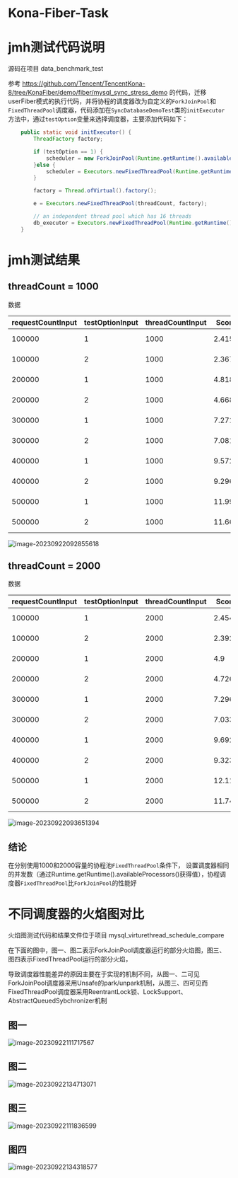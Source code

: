 # Kona-Fiber-Task
# jmh测试代码说明

源码在项目 data_benchmark_test 

参考 https://github.com/Tencent/TencentKona-8/tree/KonaFiber/demo/fiber/mysql_sync_stress_demo 的代码，迁移userFiber模式的执行代码，并将协程的调度器改为自定义的`ForkJoinPool`和`FixedThreadPool`调度器，代码添加在`SyncDatabaseDemoTest`类的`initExecutor`方法中，通过`testOption`变量来选择调度器，主要添加代码如下：

```java
    public static void initExecutor() {
        ThreadFactory factory;

        if (testOption == 1) {
            scheduler = new ForkJoinPool(Runtime.getRuntime().availableProcessors());
        }else {
            scheduler = Executors.newFixedThreadPool(Runtime.getRuntime().availableProcessors());
        }

        factory = Thread.ofVirtual().factory();

        e = Executors.newFixedThreadPool(threadCount, factory);

        // an independent thread pool which has 16 threads
        db_executor = Executors.newFixedThreadPool(Runtime.getRuntime().availableProcessors() * 2);
    }
```

# jmh测试结果

## threadCount = 1000 

数据

| requestCountInput | testOptionInput | threadCountInput | Score  | Error   | Units |
| ----------------- | --------------- | ---------------- | ------ | ------- | ----- |
| 100000            | 1               | 1000             | 2.415  | ± 0.033 | s/op  |
| 100000            | 2               | 1000             | 2.367  | ± 0.042 | s/op  |
| 200000            | 1               | 1000             | 4.818  | ± 0.066 | s/op  |
| 200000            | 2               | 1000             | 4.668  | ± 0.054 | s/op  |
| 300000            | 1               | 1000             | 7.271  | ± 0.063 | s/op  |
| 300000            | 2               | 1000             | 7.081  | ± 0.094 | s/op  |
| 400000            | 1               | 1000             | 9.572  | ± 0.173 | s/op  |
| 400000            | 2               | 1000             | 9.296  | ± 0.09  | s/op  |
| 500000            | 1               | 1000             | 11.992 | ± 0.155 | s/op  |
| 500000            | 2               | 1000             | 11.665 | ± 0.258 | s/op  |

![image-20230922092855618](image/image-20230922092855618.png)

## threadCount = 2000

数据

| requestCountInput | testOptionInput | threadCountInput | Score  | Error   | Units |
| ----------------- | --------------- | ---------------- | ------ | ------- | ----- |
| 100000            | 1               | 2000             | 2.454  | ± 0.026 | s/op  |
| 100000            | 2               | 2000             | 2.392  | ± 0.048 | s/op  |
| 200000            | 1               | 2000             | 4.9    | ± 0.056 | s/op  |
| 200000            | 2               | 2000             | 4.726  | ± 0.058 | s/op  |
| 300000            | 1               | 2000             | 7.296  | ± 0.059 | s/op  |
| 300000            | 2               | 2000             | 7.033  | ± 0.059 | s/op  |
| 400000            | 1               | 2000             | 9.692  | ± 0.062 | s/op  |
| 400000            | 2               | 2000             | 9.323  | ± 0.213 | s/op  |
| 500000            | 1               | 2000             | 12.116 | ± 0.156 | s/op  |
| 500000            | 2               | 2000             | 11.745 | ± 0.105 | s/op  |

![image-20230922093651394](image/image-20230922093651394.png)

## 结论

在分别使用1000和2000容量的协程池`FixedThreadPool`条件下，
设置调度器相同的并发数（通过Runtime.getRuntime().availableProcessors()获得值），协程调度器`FixedThreadPool`比`ForkJoinPool`的性能好

# 不同调度器的火焰图对比

火焰图测试代码和结果文件位于项目 mysql_virturethread_schedule_compare

在下面的图中，图一、图二表示ForkJoinPool调度器运行的部分火焰图，图三、图四表示FixedThreadPool运行的部分火焰，

导致调度器性能差异的原因主要在于实现的机制不同，从图一、二可见ForkJoinPool调度器采用Unsafe的park/unpark机制，从图三、四可见而FixedThreadPool调度器采用ReentrantLock锁、LockSupport、AbstractQueuedSybchronizer机制

## 图一

![image-20230922111717567](image/image-20230922111717567.png)

## 图二

![image-20230922134713071](image/image-20230922134713071.png)

## 图三

![image-20230922111836599](image/image-20230922111836599.png)

## 图四

![image-20230922134318577](image/image-20230922134318577.png)

